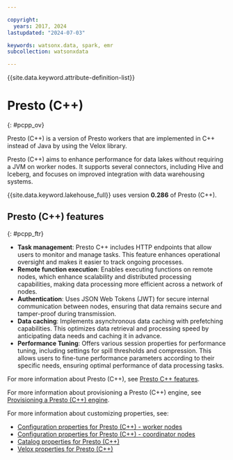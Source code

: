 ```yaml
---

copyright:
  years: 2017, 2024
lastupdated: "2024-07-03"

keywords: watsonx.data, spark, emr
subcollection: watsonxdata

---
```


{{site.data.keyword.attribute-definition-list}}

# Presto (C++)
{: #pcpp_ov}

Presto (C++) is a version of Presto workers that are implemented in C++ instead of Java by using the Velox library.

Presto (C++) aims to enhance performance for data lakes without requiring a JVM on worker nodes. It supports several connectors, including Hive and Iceberg, and focuses on improved integration with data warehousing systems.

{{site.data.keyword.lakehouse_full}} uses version **0.286** of Presto (C++).

## Presto (C++) features
{: #pcpp_ftr}

* **Task management**: Presto C++ includes HTTP endpoints that allow users to monitor and manage tasks. This feature enhances operational oversight and makes it easier to track ongoing processes.
* **Remote function execution**: Enables executing functions on remote nodes, which enhance scalability and distributed processing capabilities, making data processing more efficient across a network of nodes.
* **Authentication**: Uses JSON Web Tokens (JWT) for secure internal communication between nodes, ensuring that data remains secure and tamper-proof during transmission.
* **Data caching**: Implements asynchronous data caching with prefetching capabilities. This optimizes data retrieval and processing speed by anticipating data needs and caching it in advance.
* **Performance Tuning**: Offers various session properties for performance tuning, including settings for spill thresholds and compression. This allows users to fine-tune performance parameters according to their specific needs, ensuring optimal performance of data processing tasks.

For more information about Presto (C++), see [Presto C++ features](https://prestodb.io/docs/current/presto_cpp/features.html).

For more information about provisioning a Presto (C++) engine, see [Provisioning a Presto (C++) engine](watsonxdata?topic=watsonxdata-pcpp_prov).

For more information about customizing properties, see:

* [Configuration properties for Presto (C++) - worker nodes](watsonxdata?topic=watsonxdata-api_custom_wkr_pcpp)
* [Configuration properties for Presto (C++) - coordinator nodes](watsonxdata?topic=watsonxdata-aapi_custom_pcpp_cood)
* [Catalog properties for Presto (C++)](watsonxdata?topic=watsonxdata-api_custom_pcpp_ctg)
* [Velox properties for Presto (C++)](watsonxdata?topic=watsonxdata-api_custom_pcpp_vlx)
